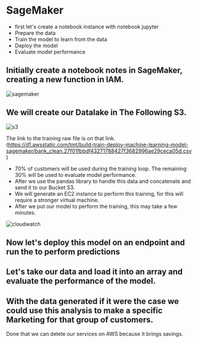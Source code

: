 # SageMaker

* first let's create a notebook instance with notebook jupyter
* Prepare the data
* Train the model to learn from the data
* Deploy the model
* Evaluate model performance

## Initially create a notebook notes in SageMaker, creating a new function in IAM.
![sagemaker](https://user-images.githubusercontent.com/78814110/129970746-6a69a038-4335-41c6-a9d9-6d281c6faf0f.jpg)

## We will create our Datalake in The Following S3.
![s3](https://user-images.githubusercontent.com/78814110/129970857-71a058fd-2100-47ec-b627-03100326788b.jpg)

The link to the training raw file is on that link.
(https://d1.awsstatic.com/tmt/build-train-deploy-machine-learning-model-sagemaker/bank_clean.27f01fbbdf43271788427f3682996ae29ceca05d.csv)

* 70% of customers will be used during the training loop. The remaining 30% will be used to evaluate model performance.
* After we use the pandas library to handle this data and concatenate and send it to our Bucket S3.
* We will generate an EC2 instance to perform this training, for this will require a stronger virtual machine.
* After we put our model to perform the training, this may take a few minutes.

![cloudwatch](https://user-images.githubusercontent.com/78814110/129971808-12e7f903-bfa8-48f1-a465-3ceb23373d2a.jpg)


## Now let's deploy this model on an endpoint and run the to perform predictions
## Let's take our data and load it into an array and evaluate the performance of the model.

## With the data generated if it were the case we could use this analysis to make a specific Marketing for that group of customers.
Done that we can delete our services on AWS because it brings savings.



